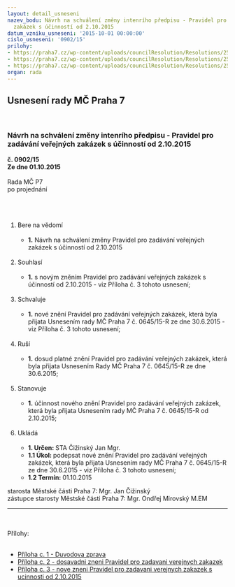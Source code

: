 ```yaml
---
layout: detail_usneseni
nazev_bodu: Návrh na schválení změny intenrího předpisu - Pravidel pro zadávání veřejných
  zakázek s účinností od 2.10.2015
datum_vzniku_usneseni: '2015-10-01 00:00:00'
cislo_usneseni: '0902/15'
prilohy:
- https://praha7.cz/wp-content/uploads/councilResolution/Resolutions/25947/902_15_pril1.doc
- https://praha7.cz/wp-content/uploads/councilResolution/Resolutions/25947/62-15-3._intern%c3%ad_p%c5%99edpis_vz_-_platn%c3%bd_do_30.9.2015.doc
- https://praha7.cz/wp-content/uploads/councilResolution/Resolutions/25947/62-15-2._intern%c3%ad_p%c5%99edpis_vz_-_zm%c4%9bna_k_2.10.2015_final.doc
organ: rada
---
```

<div id="ucUsn_pList" class="usn">
	<span><h2>Usnesení rady MČ Praha 7 </h2>
<br></span><div class="standBody">
<span><h3>Návrh na schválení změny intenrího předpisu - Pravidel pro zadávání veřejných zakázek s účinností od 2.10.2015</h3></span><div class="center">
		<strong>č. 0902/15</strong><br>
	</div>
<div class="center">
		<strong>Ze dne 01.10.2015</strong><br><br>
	</div>Rada MČ P7<br>po projednání<br><br><br><ol>
<br><li>Bere na vědomí<br><ul>
<br><li>
<strong>1.</strong> Návrh na schválení změny Pravidel pro zadávání veřejných zakázek s účinností od 2.10.2015</li>
</ul>
<br>
</li>
<li>Souhlasí<br><ul>
<br><li>
<strong>1.</strong> s novým zněním Pravidel pro zadávání veřejných zakázek s účinností od 2.10.2015 - viz Příloha č. 3 tohoto usnesení;</li>
</ul>
<br>
</li>
<li>Schvaluje<br><ul>
<br><li>
<strong>1.</strong> nové znění Pravidel pro zadávání veřejných zakázek, která byla přijata Usnesením rady MČ Praha 7 č. 0645/15-R ze dne 30.6.2015 - viz Příloha č. 3 tohoto usnesení;</li>
</ul>
<br>
</li>
<li>Ruší<br><ul>
<br><li>
<strong>1.</strong> dosud platné znění Pravidel pro zadávání veřejných zakázek, která byla přijata Usnesením Rady MČ Praha 7 č. 0645/15-R ze dne 30.6.2015;</li>
</ul>
<br>
</li>
<li>Stanovuje<br><ul>
<br><li>
<strong>1.</strong> účinnost nového znění Pravidel pro zadávání veřejných zakázek, která byla přijata Usnesením rady MČ Praha 7 č. 0645/15-R od 2.10.2015; </li>
</ul>
<br>
</li>
<li>Ukládá<br><ul>
<br><li>
<strong>1. Určen: </strong>STA Čižinský Jan Mgr.<br>
</li>
<li>
<strong>1.1 Úkol: </strong>podepsat nové znění Pravidel pro zadávání veřejných zakázek, která byla přijata Usnesením rady MČ Praha 7 č. 0645/15-R ze dne 30.6.2015 - viz Příloha č. 3 tohoto usnesení; <br>
</li>
<li>
<strong>1.2 Termín: </strong>01.10.2015</li>
</ul>
</li>
</ol>starosta Městské části Praha 7: Mgr. Jan Čižinský<br>zástupce starosty Městské části Praha 7: Mgr. Ondřej Mirovský M.EM <br><hr>
<br><br>Přílohy: <br><ul>
<br><li>
<a href="/zdroj.aspx?typ=4&amp;Id=66727&amp;sh=-1754206859" target="_blank" title="Odkaz na soubor - 26 kB - nové okno">Příloha c. 1 - Duvodova zprava </a><br>
</li>
<li>
<a href="/zdroj.aspx?typ=4&amp;id=66564&amp;sh=-480744235" target="_blank" title="Odkaz na soubor - 191,5 kB - nové okno">Příloha c. 2 - dosavadni zneni Pravidel pro zadavani verejnych zakazek</a> <br>
</li>
<li>
<a href="/zdroj.aspx?typ=4&amp;id=66565&amp;sh=-479737611" target="_blank" title="Odkaz na soubor - 203,5 kB - nové okno">Příloha c. 3 - nove zneni Pravidel pro zadavani verejnych zakazek s ucinnosti od 2.10.2015</a> </li>
</ul>
</div>
</div>